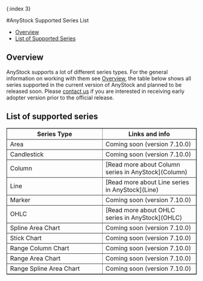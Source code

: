 {:index 3}

#AnyStock Supported Series List

* [Overview](#overview)
* [List of Supported Series](#list_of_supported_series)


## Overview

AnyStock supports a lot of different series types. For the general information on working with them see [Overview](Overview), the table below shows all series supported in the current version of AnyStock and planned to be released soon. Please [contact us](https://www.anychart.com/support) if you are interested in receiving early adopter version prior to the official release.

## List of supported series

<table width="750" border="1" class="dtTABLE">
<tbody><tr>
<th width="350"><b>Series Type</b></th>
<th width="350"><b>Links and info</b></th>
</tr>
<tr>
<td>Area</td>
<td>Coming soon (version 7.10.0)</td>
</tr>
<tr>
<td>Candlestick</td>
<td>Coming soon (version 7.10.0)</td>
</tr>
<tr>
<td>Column</td>
<td>[Read more about Column series in AnyStock](Column)</td>
</tr>
<tr>
<td>Line</td>
<td>[Read more about Line series in AnyStock](Line)</td>
</tr>
<tr>
<td>Marker</td>
<td>Coming soon (version 7.10.0)</td>
</tr>
<tr>
<td>OHLC</td>
<td>[Read more about OHLC series in AnyStock](OHLC)</td>
</tr>
<tr>
<td>Spline Area Chart</td>
<td>Coming soon (version 7.10.0)</td>
</tr>
<tr>
<td>Stick Chart</td>
<td>Coming soon (version 7.10.0)</td>
</tr>
<tr>
<td>Range Column Chart</td>
<td>Coming soon (version 7.10.0)</td>
</tr>
<tr>
<td>Range Area Chart</td>
<td>Coming soon (version 7.10.0)</td>
</tr>
<tr>
<td>Range Spline Area Chart</td>
<td>Coming soon (version 7.10.0)</td>
</tr>
</tbody></table>



